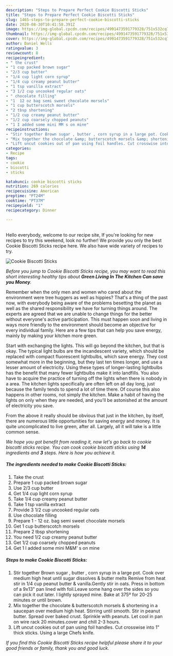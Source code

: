 ```yaml
---
description: "Steps to Prepare Perfect Cookie Biscotti Sticks"
title: "Steps to Prepare Perfect Cookie Biscotti Sticks"
slug: 1465-steps-to-prepare-perfect-cookie-biscotti-sticks
date: 2020-08-30T10:41:58.391Z
image: https://img-global.cpcdn.com/recipes/4991473591779328/751x532cq70/cookie-biscotti-sticks-recipe-main-photo.jpg
thumbnail: https://img-global.cpcdn.com/recipes/4991473591779328/751x532cq70/cookie-biscotti-sticks-recipe-main-photo.jpg
cover: https://img-global.cpcdn.com/recipes/4991473591779328/751x532cq70/cookie-biscotti-sticks-recipe-main-photo.jpg
author: Daniel Wells
ratingvalue: 3
reviewcount: 8
recipeingredient:
- " the crust"
- "1 cup packed brown sugar"
- "2/3 cup butter"
- "1/4 cup light corn syrup"
- "1/4 cup creamy peanut butter"
- "1 tsp vanilla extract"
- "3 1/2 cup uncooked regular oats"
- " chocolate filling"
- "1  12 oz bag semi sweet chocolate morsels"
- "1 cup butterscotch morsels"
- "2 tbsp shortening"
- "1/2 cup creamy peanut butter"
- "1/2 cup coarsely chopped peanuts"
- "1 I added some mini MM s on mine"
recipeinstructions:
- "Stir together Brown sugar , butter , corn syrup in a large pot. Cook over medium high heat until sugar dissolves &amp; butter melts Remive from heat stir in 1/4 cup peanut butter &amp; vanilla.Gently stir in oats. Press in bottom of a 9x13&#34; pan lined with foil.Leave some hang over the sides so you can pick it out later. I lightly sprayed mine.  Bake at 375º for 20-25 minutes or until brown."
- "Mix together the chocolate &amp; butterscotch morsels &amp; shortening in a saucepan over medium high heat.  Stirring until smooth. Stir in peanut butter. Spread over baked crust. Sprinkle with peanuts. Let cool in pan on wire rack 20 minutes.cover and chill  2-3 hours."
- "Lift uncut cookies out of pan using foil handles. Cut crosswise into 1&#34; thick sticks. Using a large Chefs knife."
categories:
- Recipe
tags:
- cookie
- biscotti
- sticks

katakunci: cookie biscotti sticks 
nutrition: 269 calories
recipecuisine: American
preptime: "PT24M"
cooktime: "PT37M"
recipeyield: "1"
recipecategory: Dinner

---
```

<br>
Hello everybody, welcome to our recipe site, If you're looking for new recipes to try this weekend, look no further! We provide you only the best Cookie Biscotti Sticks recipe here. We also have wide variety of recipes to try.
<br>


![Cookie Biscotti Sticks](https://img-global.cpcdn.com/recipes/4991473591779328/751x532cq70/cookie-biscotti-sticks-recipe-main-photo.jpg)

<i>Before you jump to Cookie Biscotti Sticks recipe, you may want to read this short interesting healthy tips about 
<strong>Green Living In The Kitchen Can save you Money</strong>.</i>
</br>

Remember when the only men and women who cared about the environment were tree huggers as well as hippies? That's a thing of the past now, with everybody being aware of the problems besetting the planet as well as the shared responsibility we have for turning things around. The experts are agreed that we are unable to change things for the better without everyone's active participation. This must happen soon and living in ways more friendly to the environment should become an objective for every individual family. Here are a few tips that can help you save energy, mainly by making your kitchen more green.

Start with exchanging the lights. This will go beyond the kitchen, but that is okay. The typical light bulbs are the incandescent variety, which should be replaced with compact fluorescent lightbulbs, which save energy. They cost somewhat more in the beginning, but they last ten times longer, and use a lesser amount of electricity. Using these types of longer-lasting lightbulbs has the benefit that many fewer lightbulbs make it into landfills. You also have to acquire the practice of turning off the lights when there is nobody in a area. The kitchen lights specifically are often left on all day long, just because the family tends to spend a lot of time there. Of course this also happens in other rooms, not simply the kitchen. Make a habit of having the lights on only when they are needed, and you'll be astonished at the amount of electricity you save.

From the above it really should be obvious that just in the kitchen, by itself, there are numerous little opportunities for saving energy and money. It is quite uncomplicated to live green, after all. Largely, all it will take is a little common sense.


<i>We hope you got benefit from reading it, now let's go back to cookie biscotti sticks recipe. You can cook cookie biscotti sticks using <strong>14</strong> ingredients and <strong>3</strong> steps. Here is how you achieve it.
</i>

##### The ingredients needed to make Cookie Biscotti Sticks:

1. Take  the crust
1. Prepare 1 cup packed brown sugar
1. Use 2/3 cup butter
1. Get 1/4 cup light corn syrup
1. Take 1/4 cup creamy peanut butter
1. Take 1 tsp vanilla extract
1. Provide 3 1/2 cup uncooked regular oats
1. Use  chocolate filling
1. Prepare 1 - 12 oz. bag semi sweet chocolate morsels
1. Get 1 cup butterscotch morsels
1. Prepare 2 tbsp shortening
1. You need 1/2 cup creamy peanut butter
1. Get 1/2 cup coarsely chopped peanuts
1. Get 1 I added some mini M&amp;M&#39; s on mine


##### Steps to make Cookie Biscotti Sticks:

1. Stir together Brown sugar , butter , corn syrup in a large pot. Cook over medium high heat until sugar dissolves &amp; butter melts Remive from heat stir in 1/4 cup peanut butter &amp; vanilla.Gently stir in oats. Press in bottom of a 9x13&#34; pan lined with foil.Leave some hang over the sides so you can pick it out later. I lightly sprayed mine.  Bake at 375º for 20-25 minutes or until brown.
1. Mix together the chocolate &amp; butterscotch morsels &amp; shortening in a saucepan over medium high heat.  Stirring until smooth. Stir in peanut butter. Spread over baked crust. Sprinkle with peanuts. Let cool in pan on wire rack 20 minutes.cover and chill  2-3 hours.
1. Lift uncut cookies out of pan using foil handles. Cut crosswise into 1&#34; thick sticks. Using a large Chefs knife.


<i>If you find this Cookie Biscotti Sticks recipe helpful please share it to your good friends or family, thank you and good luck.</i>
